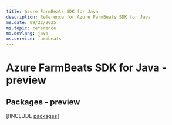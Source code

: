 ```yaml
---
title: Azure FarmBeats SDK for Java
description: Reference for Azure FarmBeats SDK for Java
ms.date: 09/22/2025
ms.topic: reference
ms.devlang: java
ms.service: farmbeats
---
```

# Azure FarmBeats SDK for Java - preview
## Packages - preview
[!INCLUDE [packages](farmbeats-index.md)]